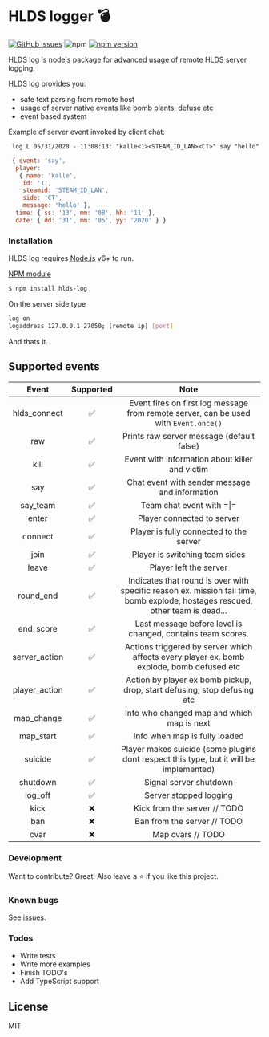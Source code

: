# HLDS logger :bomb:

[![GitHub issues](https://img.shields.io/github/issues/kallefrombosnia/hlds-log)](https://github.com/kallefrombosnia/hlds-log/issues) ![npm](https://img.shields.io/npm/dw/hlds-log) [![npm version](http://img.shields.io/npm/v/hlds-log.svg?style=flat)](https://npmjs.org/package/hlds-log "View this project on npm")

HLDS log is nodejs package for advanced usage of remote HLDS server logging.

HLDS log provides you:
  - safe text parsing from remote host
  - usage of server native events like bomb plants, defuse etc
  - event based system

Example of server event invoked by client chat:

``` log L 05/31/2020 - 11:08:13: "kalle<1><STEAM_ID_LAN><CT>" say "hello"```

```js
 { event: 'say',
  player:
   { name: 'kalle',
    id: '1',
    steamid: 'STEAM_ID_LAN',
    side: 'CT',
    message: 'hello' },
  time: { ss: '13', mm: '08', hh: '11' },
  date: { dd: '31', mm: '05', yy: '2020' } } 
```
### Installation
HLDS log requires [Node.js](https://nodejs.org/) v6+ to run.

[NPM module](https://npmjs.org/package/hlds-log)

```sh
$ npm install hlds-log
```
On the server side type 
```sh
log on
logaddress 127.0.0.1 27050; [remote ip] [port]
```
And thats it.


## Supported events
|     Event     |      Supported     |                                                              Note                                                              |
|:-------------:|:------------------:|:------------------------------------------------------------------------------------------------------------------------------:|
|  hlds_connect | :white_check_mark: |                      Event fires on first log message from remote server, can be used with `Event.once()`                      |
|      raw      | :white_check_mark: | Prints raw server message (default false)                                                                                      |
|      kill     | :white_check_mark: | Event with information about killer and victim                                                                                 |
|      say      | :white_check_mark: | Chat event with sender message and information                                                                                 |
|    say_team   | :white_check_mark: | Team chat event with =\|=                                                                                                      |
|     enter     | :white_check_mark: | Player connected to server                                                                                                     |
|    connect    | :white_check_mark: | Player is fully connected to the server                                                                                        |
|      join     | :white_check_mark: | Player is switching team sides                                                                                                 |
|     leave     | :white_check_mark: | Player left the server                                                                                                         |
|   round_end   | :white_check_mark: | Indicates that round is over with specific reason ex. mission fail time, bomb explode, hostages rescued, other team is dead... |
|   end_score   | :white_check_mark: | Last message before level is changed, contains team scores.                                                                    |
| server_action | :white_check_mark: | Actions triggered by server which affects every player  ex. bomb explode, bomb defused etc                                     |
| player_action | :white_check_mark: | Action by player ex bomb pickup, drop, start defusing, stop defusing etc                                                       |
| map_change    | :white_check_mark: | Info who changed map and which map is next                                                                                     |
| map_start     | :white_check_mark: | Info when map is fully loaded                                                                                                  |
| suicide       | :white_check_mark: | Player makes suicide (some plugins dont respect this type, but it will be implemented)                                         |
| shutdown      | :white_check_mark: | Signal server shutdown                                                                                                        |
| log_off       | :white_check_mark: | Server stopped logging                                                                                                         |
| kick          |         :x:        | Kick from the server // TODO                                                                                                   |
| ban           |         :x:        | Ban from the server // TODO                                                                                                    |
| cvar          |         :x:        | Map cvars // TODO     

### Development

Want to contribute? Great!
Also leave a :star: if you like this project.

### Known bugs

See [issues](https://github.com/kallefrombosnia/hlds-log/issues).

### Todos

 - Write tests
 - Write more examples
 - Finish TODO's
 - Add TypeScript support

License
----
MIT

